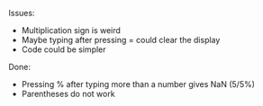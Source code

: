 Issues: 
 - Multiplication sign is weird
 - Maybe typing after pressing = could clear the display
 - Code could be simpler


Done: 
 - Pressing % after typing more than a number gives NaN (5/5%)
 - Parentheses do not work
